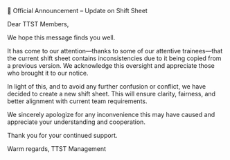 📢 Official Announcement – Update on Shift Sheet

Dear TTST Members,

We hope this message finds you well.

It has come to our attention—thanks to some of our attentive trainees—that the current shift sheet contains inconsistencies due to it being copied from a previous version. We acknowledge this oversight and appreciate those who brought it to our notice.

In light of this, and to avoid any further confusion or conflict, we have decided to create a new shift sheet. This will ensure clarity, fairness, and better alignment with current team requirements.

We sincerely apologize for any inconvenience this may have caused and appreciate your understanding and cooperation.

Thank you for your continued support.

Warm regards,
TTST Management